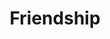 ---
pid: rs290
title: Friendship
location_transcription: 
coordinates: "[-75.171884234284, 39.94935862032]"
zipcode: '19102'
gen_neighborhood: Center City
neighborhood: Rittenhouse Square,Avenue of The Arts
outside_phl: 
age: '6'
age_range: 6-13
instagram: 
image_file_name: rs_290.jpg
proposal_transcription: 
topic: Uplifting
topic_summary: '0'
type: Other No Form
keywords_other: 
credit: Quinn
image_labels: Friendship
twitter: 
facebook: 
permalink: "/monuments/rs290/"
layout: item-page
---